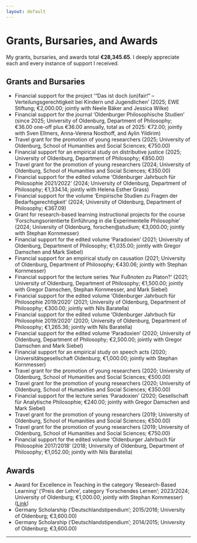 ```yaml
---
layout: default
---
```


# Grants, Bursaries, and Awards

My grants, bursaries, and awards total **€28,345.65**. I deeply appreciate each and every instance of support I received.

## Grants and Bursaries
+ Financial support for the project ‘“Das ist doch (un)fair!” – Verteilungsgerechtigkeit bei Kindern und Jugendlichen’ (2025; EWE Stiftung; €2,000.00; jointly with Neele Bäker and Jessica Wilke)
+ Financial support for the journal ‘Oldenburger Philosophische Studien’ (since 2025; University of Oldenburg, Department of Philosophy; €36.00 one-off plus €36.00 annually, total as of 2025: €72.00; jointly with Sven Ellmers, Anna-Verena Nosthoff, and Aylin Yildirim)
+ Travel grant for the promotion of young researchers (2025; University of Oldenburg, School of Humanities and Social Sciences; €750.00)
+ Financial support for an empirical study on distributive justice (2025; University of Oldenburg, Department of Philosophy; €850.00)
+ Travel grant for the promotion of young researchers (2024; University of Oldenburg, School of Humanities and Social Sciences; €350.00)
+ Financial support for the edited volume ‘Oldenburger Jahrbuch für Philosophie 2021/2022’ (2024; University of Oldenburg, Department of Philosophy; €1,334.14; jointly with Helena Esther Grass)
+ Financial support for the volume ‘Empirische Studien zu Fragen der Bedarfsgerechtigkeit’ (2024; University of Oldenburg, Department of Philosophy; €367.09)
+ Grant for research-based learning instructional projects for the course ‘Forschungsorientierte Einführung in die Experimentelle Philosophie’ (2024; University of Oldenburg, forschen@studium; €3,000.00; jointly with Stephan Kornmesser)
+ Financial support for the edited volume ‘Paradoxien’ (2021; University of Oldenburg, Department of Philosophy; €1,035.00; jointly with Gregor Damschen and Mark Siebel)
+ Financial support for an empirical study on causation (2021; University of Oldenburg, Department of Philosophy; €430.06; jointly with Stephan Kornmesser)
+ Financial support for the lecture series ‘Nur Fußnoten zu Platon?’ (2021; University of Oldenburg, Department of Philosophy; €1,500.00; jointly with Gregor Damschen, Stephan Kornmesser, and Mark Siebel)
+ Financial support for the edited volume ‘Oldenburger Jahrbuch für Philosophie 2019/2020’ (2021; University of Oldenburg, Department of Philosophy; €300.00; jointly with Nils Baratella)
+ Financial support for the edited volume ‘Oldenburger Jahrbuch für Philosophie 2019/2020’ (2020; University of Oldenburg, Department of Philosophy; €1,265.36; jointly with Nils Baratella)
+ Financial support for the edited volume ‘Paradoxien’ (2020; University of Oldenburg, Department of Philosophy; €2,500.00; jointly with Gregor Damschen and Mark Siebel)
+ Financial support for an empirical study on speech acts (2020; Universitätsgesellschaft Oldenburg; €1,000.00; jointly with Stephan Kornmesser)
+ Travel grant for the promotion of young researchers (2020; University of Oldenburg, School of Humanities and Social Sciences; €500.00)
+ Travel grant for the promotion of young researchers (2020; University of Oldenburg, School of Humanities and Social Sciences; €350.00)
+ Financial support for the lecture series ‘Paradoxien’ (2020; Gesellschaft für Analytische Philosophie; €240.00; jointly with Gregor Damschen and Mark Siebel)
+ Travel grant for the promotion of young researchers (2019; University of Oldenburg, School of Humanities and Social Sciences; €500.00)
+ Travel grant for the promotion of young researchers (2019; University of Oldenburg, School of Humanities and Social Sciences; €750.00)
+ Financial support for the edited volume ‘Oldenburger Jahrbuch für Philosophie 2017/2018’ (2018; University of Oldenburg, Department of Philosophy; €1,052.00; jointly with Nils Baratella)

## Awards

+ Award for Excellence in Teaching in the category ‘Research-Based Learning’ (‘Preis der Lehre’, category ‘Forschendes Lernen’; 2023/2024; University of Oldenburg; €1,000.00; jointly with Stephan Kornmesser) ([Link](https://uol.de/preisderlehre/preistraegerinnen-2024))
+ Germany Scholarship (‘Deutschlandstipendium’; 2015/2016; University of Oldenburg; €3,600.00)
+ Germany Scholarship (‘Deutschlandstipendium’; 2014/2015; University of Oldenburg; €3,600.00)

***
